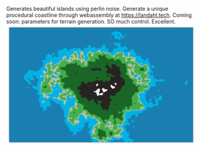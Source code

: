 Generates beautiful islands using perlin noise. Generate a unique procedural coastline through webassembly at https://landahl.tech. Coming soon: parameters for terrain generation. SO much control. Excellent.
![Island](Island.png)
